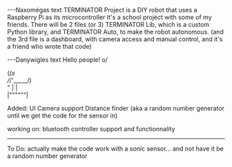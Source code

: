 
---Naxomégas text
TERMINATOR Project is a DIY robot that uses a Raspberry Pi as its microcontroller It's a school project with some of my friends. There will be 2 files (or 3) TERMINATOR Lib, which is a custom Python library, and TERMINATOR Auto, to make the robot autonomous. (and the 3rd file is a dashboard, with camera access and manual control, and it's a friend who wrote that code)

---Danywigles text
Hello people! o/


(_(s           
/_/'_____/)       
"  |      |     
   |""""""|   

Added:
UI
Camera support
Distance finder (aka a random number generator until we get the code for the sensor in)

working on:
bluetooth controller support and functionnality

---

To Do:
actually make the code work with a sonic sensor... and not have it be a random number generator

